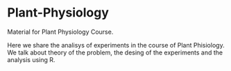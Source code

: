 # Plant-Physiology
Material for Plant Physiology Course.

Here we share the analisys of experiments in the course of Plant Phisiology.
We talk about theory of the problem, the desing of the experiments and the analysis using R.
